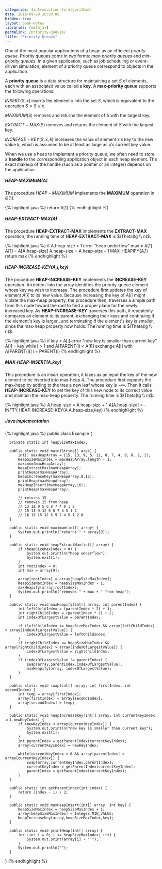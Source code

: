 ```yaml
---
categories: [introduction-to-algorithms]
date: 2016-09-20 10:00:00
hidden: true
layout: book-notes
libraries: [mathjax]
permalink: /priority-queues/
title: "Priority Queues"
---
```


One of the most popular applications of a heap: as an efficient _priority queue_. Priority queues come in two forms: _max-priority queues_ and _min-priority queues_. In a given application, such as job scheduling or event-driven simulation, element of a priority queue correspond to objects in the application.

A __priority queue__ is a data structure for maintaining a set $S$ of elements, each with an associated value called a __key__. A __max-priority queue__ supports the following operations:

$INSERT(S,x)$ inserts the element $x$ into the set $S$, which is equivalent to the operation $S = S \cup {x}$.

$MAXIMUM(S)$ removes and returns the element of $S$ with the largest key.

$EXTRACT-MAX(S)$ removes and returns the element of $S$ with the largest key.

$INCREASE-KEY(S,x,k)$ increases the value of element $x's$ key to the new value $k$, which is assumed to be at least as large as $x's$ current key value.

When we use a heap to implement a priority queue, we often need to store a __handle__ to the corresponding application object in each heap element. The exact makeup of the handle (such as a pointer or an integer) depends on the application.

##### HEAP-MAXIMUM(A)

The procedure $HEAP-MAXIMUM$ implements the __MAXIMUM__ operation in $\Theta(1)$.

{% highlight java %}
    return A[1]
{% endhighlight %}

##### HEAP-EXTRACT-MAX(A)

The procedure __HEAP-EXTRACT-MAX__ implements the __EXTRACT-MAX__ operation, the running time of __HEAP-EXTRACT-MAX__ is $\Theta(lg \\ n)$.

{% highlight java %}
  if A.heap-size < 1
    error "heap underflow"
  max = A[1]
  A[1] = A[A.heap-size]
  A.heap-size = A.heap-size - 1
  MAX-HEAPIFY(A,1)
  return max
{% endhighlight %}

##### HEAP-INCREASE-KEY(A,i,key)

The procedure __HEAP-INCREASE-KEY__ implements the __INCREASE-KEY__ operation. An index $i$ into the array identifies the priority-queue element whose key we wish to increase. The procedure first updates the key of element $A[i]$ to its new value. Because increasing the key of $A[i]$ might violate the max-heap property, the procedure then, traverses a simple path from this node toward the root to find a proper place for the newly increased key. As __HEAP-INCREASE-KEY__ traverses this path, it repeatedly compares an element to its parent, exchanging their keys and continuing if the element's key is larger,, and terminating if the element's key is smaller, since the max-heap property now holds. The running time is $\Theta(lg \\ n)$.

{% highlight java %}
  if key < A[i]
    error "new key is smaller than current key"
  A[i] = key
  while i > 1 and A[PARENT(i) < A[i]]
    exchange A[i] with A[PARENT(i)]
    i = PARENT(i)
{% endhighlight %}

##### MAX-HEAP-INSERT(A,key)

This procedure is an _insert_ operation, it takes as an input the key of the new element to be inserted into max-heap $A$, The procedure first expands the max-heap by adding to the tree a new leaf whose key is $- \infty$. Then it calls __HEAP-INCREASE-KEY__ to set the key of this new node to its correct value and maintain the max-heap property. The running time is $\Theta(lg \\ n)$.

{% highlight java %}
  A.heap-size = A.heap-size + 1
  A[A.heap-size] = -INFTY
  HEAP-INCREASE-KEY(A,A.heap-size,key)
{% endhighlight %}

##### Java Implementation

{% highlight java %}
  public class Example {

      private static int heapSizeMaxIndex;

      public static void main(String[] args) {
          int[] maxHeapArray = {15, 13, 9, 5, 12, 8, 7, 4, 0, 6, 2, 1};
          heapSizeMaxIndex = maxHeapArray.length - 1;
          maximum(maxHeapArray);
          heapExtractMax(maxHeapArray);
          printHeap(maxHeapArray);
          heapIncreaseKey(maxHeapArray,8,15);
          printHeap(maxHeapArray);
          maxHeapInsert(maxHeapArray,16);
          printHeap(maxHeapArray);

          // returns 15
          // removes 15 from heap
          // 13 12 9 5 6 8 7 4 0 1 2 
          // 15 13 9 12 6 8 7 4 5 1 2 
          // 16 13 15 12 6 9 7 4 5 1 2 8 
      }

      public static void maximum(int[] array) {
          System.out.println("returns " + array[0]);
      }

      public static void heapExtractMax(int[] array) {
          if (heapSizeMaxIndex < 0) {
              System.out.println("heap underflow");
              System.exit(1);
          }
          int rootIndex = 0;
          int max = array[0];

          array[rootIndex] = array[heapSizeMaxIndex];
          heapSizeMaxIndex = heapSizeMaxIndex - 1;
          maxHeapify(array,rootIndex);
          System.out.println("removes " + max + " from heap");
      }

      public static void maxHeapify(int[] array, int parentIndex) {
          int leftChildIndex = (parentIndex * 2) + 1;
          int rightChildIndex = (parentIndex * 2) + 2;
          int indexOfLargestValue = parentIndex;

          if (leftChildIndex <= heapSizeMaxIndex && array[leftChildIndex] > array[indexOfLargestValue]) {
              indexOfLargestValue = leftChildIndex;
          }
          if (rightChildIndex <= heapSizeMaxIndex && array[rightChildIndex] > array[indexOfLargestValue]) {
              indexOfLargestValue = rightChildIndex;
          }
          if (indexOfLargestValue != parentIndex) {
              swap(array,parentIndex,indexOfLargestValue);
              maxHeapify(array, indexOfLargestValue);
          }
      }

      public static void swap(int[] array, int firstIndex, int secondIndex) {
          int temp = array[firstIndex];
          array[firstIndex] = array[secondIndex];
          array[secondIndex] = temp;
      }

      public static void heapIncreaseKey(int[] array, int currentKeyIndex, int newKeyIndex) {
          if (newKeyIndex < array[currentKeyIndex]) {
              System.out.println("new key is smaller than current key");
              System.exit(1);
          }
          int parentIndex = getParentIndex(currentKeyIndex);
          array[currentKeyIndex] = newKeyIndex;

          while(currentKeyIndex > 0 && array[parentIndex] < array[currentKeyIndex]) {
              swap(array,currentKeyIndex,parentIndex);
              currentKeyIndex = getParentIndex(currentKeyIndex);
              parentIndex = getParentIndex(currentKeyIndex);
          }
      }

      public static int getParentIndex(int index) {
          return (index - 1) / 2;
      }

      public static void maxHeapInsert(int[] array, int key) {
          heapSizeMaxIndex = heapSizeMaxIndex + 1;
          array[heapSizeMaxIndex] = Integer.MIN_VALUE;
          heapIncreaseKey(array,heapSizeMaxIndex,key);
      }

      public static void printHeap(int[] array) {
          for (int i = 0; i <= heapSizeMaxIndex; i++) {
              System.out.print(array[i] + " ");
          }
          System.out.println("");
      }
  }
{% endhighlight %}